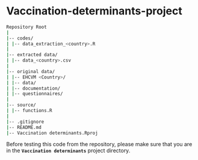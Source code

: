 # Vaccination-determinants-project

```bash
Repository Root
|
|-- codes/
| |-- data_extraction_<country>.R
|
|-- extracted data/
| |-- data_<country>.csv
|
|-- original data/
| |-- EHCVM <Country>/
| |-- data/
| |-- documentation/
| |-- questionnaires/
|
|-- source/
| |-- functions.R
|
|-- .gitignore
|-- README.md
|-- Vaccination determinants.Rproj
```

Before testing this code from the repository, please make sure that you are in the **`Vaccination determinants`** project directory.